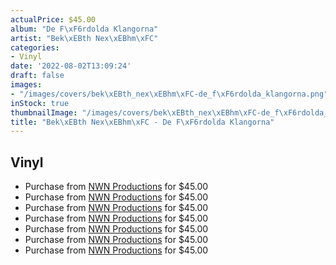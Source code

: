 ```yaml
---
actualPrice: $45.00
album: "De F\xF6rdolda Klangorna"
artist: "Bek\xEBth Nex\xEBhm\xFC"
categories:
- Vinyl
date: '2022-08-02T13:09:24'
draft: false
images:
- "/images/covers/bek\xEBth_nex\xEBhm\xFC-de_f\xF6rdolda_klangorna.png"
inStock: true
thumbnailImage: "/images/covers/bek\xEBth_nex\xEBhm\xFC-de_f\xF6rdolda_klangorna-thumb.png"
title: "Bek\xEBth Nex\xEBhm\xFC - De F\xF6rdolda Klangorna"
---
```


## Vinyl
* Purchase from [NWN Productions](http://shop.nwnprod.com/index.php?route=product/product&path=75&product_id=21030&sort=pd.name&order=ASC) for $45.00
* Purchase from [NWN Productions](http://shop.nwnprod.com/index.php?route=product/product&path=75&product_id=21658&sort=pd.name&order=ASC) for $45.00
* Purchase from [NWN Productions](http://shop.nwnprod.com/index.php?route=product/product&path=75&product_id=22703&sort=pd.name&order=ASC) for $45.00
* Purchase from [NWN Productions](http://shop.nwnprod.com/index.php?route=product/product&path=75&product_id=23392&sort=pd.name&order=ASC) for $45.00
* Purchase from [NWN Productions](http://shop.nwnprod.com/index.php?route=product/product&path=75&product_id=24322&sort=pd.name&order=ASC) for $45.00
* Purchase from [NWN Productions](http://shop.nwnprod.com/index.php?route=product/product&path=75&product_id=24719&sort=pd.name&order=ASC) for $45.00
* Purchase from [NWN Productions](http://shop.nwnprod.com/index.php?route=product/product&path=75&product_id=25964&sort=pd.name&order=ASC) for $45.00
